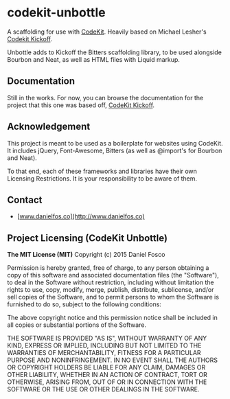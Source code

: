 codekit-unbottle
===============

A scaffolding for use with [CodeKit](http://incident57.com/codekit/). Heavily based on Michael Lesher's [Codekit Kickoff](http://kickoff.thehivemedia.com/).

Unbottle adds to Kickoff the Bitters scaffolding library, to be used alongside Bourbon and Neat, as well as HTML files with Liquid markup.

## Documentation

Still in the works. For now, you can browse the documentation for the project that this one was based off, [CodeKit Kickoff](http://kickoff.thehivemedia.com).

## Acknowledgement

This project is meant to be used as a boilerplate for websites using CodeKit. It includes jQuery, Font-Awesome, Bitters (as well as @import's for Bourbon and Neat).

To that end, each of these frameworks and libraries have their own Licensing Restrictions. It is your responsibility to be aware of them.

## Contact

- [www.danielfos.co](http://www.danielfos.co)

## Project Licensing (CodeKit Unbottle)

**The MIT License (MIT)** 
Copyright (c) 2015 Daniel Fosco

Permission is hereby granted, free of charge, to any person obtaining a copy of this software and associated documentation files (the "Software"), to deal in the Software without 
restriction, including without limitation the rights to use, copy, modify, merge, publish, distribute, sublicense, and/or sell copies of the Software, and to permit persons to whom 
the Software is furnished to do so, subject to the following conditions:

The above copyright notice and this permission notice shall be included in all copies or substantial portions of the Software.
 
THE SOFTWARE IS PROVIDED "AS IS", WITHOUT WARRANTY OF ANY KIND, EXPRESS OR IMPLIED, INCLUDING BUT NOT LIMITED TO THE WARRANTIES OF MERCHANTABILITY, FITNESS FOR A PARTICULAR PURPOSE AND NONINFRINGEMENT. IN NO EVENT SHALL THE AUTHORS OR COPYRIGHT HOLDERS BE LIABLE FOR ANY CLAIM, DAMAGES OR OTHER LIABILITY, WHETHER IN AN ACTION OF CONTRACT, TORT OR OTHERWISE, ARISING FROM, OUT OF OR IN CONNECTION WITH THE SOFTWARE OR THE USE OR OTHER DEALINGS IN THE SOFTWARE.

